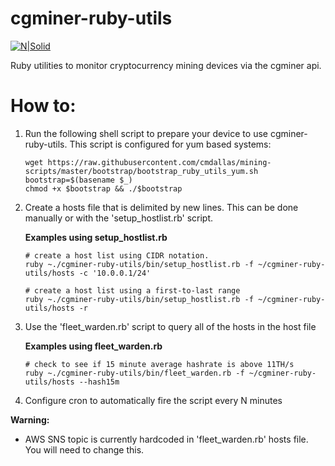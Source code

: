 # cgminer-ruby-utils

[![N|Solid](https://tinyurl.com/yabgovoj)](https://en.bitcoin.it/wiki/Main_Page)

Ruby utilities to monitor cryptocurrency mining devices via the cgminer api.

# How to:
1. Run the following shell script to prepare your device to use cgminer-ruby-utils. This script is configured for yum based systems:
    ```
    wget https://raw.githubusercontent.com/cmdallas/mining-scripts/master/bootstrap/bootstrap_ruby_utils_yum.sh
    bootstrap=$(basename $_)
    chmod +x $bootstrap && ./$bootstrap
    ```
2. Create a hosts file that is delimited by new lines. This can be done manually or with the 'setup_hostlist.rb' script.

    **Examples using setup_hostlist.rb**
    ```
    # create a host list using CIDR notation.
    ruby ~./cgminer-ruby-utils/bin/setup_hostlist.rb -f ~/cgminer-ruby-utils/hosts -c '10.0.0.1/24'

    # create a host list using a first-to-last range
    ruby ~./cgminer-ruby-utils/bin/setup_hostlist.rb -f ~/cgminer-ruby-utils/hosts -r
    ```
3. Use the 'fleet_warden.rb' script to query all of the hosts in the host file

    **Examples using fleet_warden.rb**
    ```
    # check to see if 15 minute average hashrate is above 11TH/s
    ruby ~./cgminer-ruby-utils/bin/fleet_warden.rb -f ~/cgminer-ruby-utils/hosts --hash15m
    ```
4. Configure cron to automatically fire the script every N minutes

**Warning:**
- AWS SNS topic is currently hardcoded in 'fleet_warden.rb' hosts file. You will need to change this.

